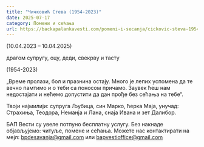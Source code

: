 ```yaml
---
title: "Чичковић Стева (1954-2023)"
date: 2025-07-17
category: Помени и сећања
url: https://backapalankavesti.com/pomeni-i-secanja/cickovic-steva-1954-2023/
---
```


(10.04.2023 – 10.04.2025)

драгом супругу, оцу, деди, свекрву и тасту

(1954-2023)

„Време пролази, бол и празнина остају. Много је лепих успомена да те вечно памтимо и о теби са поносом причамо. Заувек ћеш нам недостајати и нећемо допустити да дан прође без сећања на тебе“.

Твоји најмилији: супруга Љубица, син Марко, ћерка Маја, унучад: Страхиња, Теодора, Неманја и Лана, снаја Ивана и зет Далибор.

БАП Вести су увеле потпуно бесплатну услугу. Без накнаде објављујемо: читуље, помене и сећања. Можете нас контактирати на мејл: bpdesavanja@gmail.com или bapvestioffice@gmail.com
